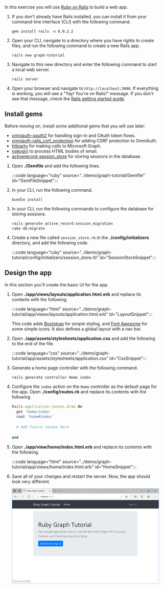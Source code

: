 <!-- markdownlint-disable MD002 MD041 -->

In this exercise you will use [Ruby on Rails](https://rubyonrails.org/) to build a web app.

1. If you don't already have Rails installed, you can install it from your command-line interface (CLI) with the following command.

    ```Shell
    gem install rails -v 6.0.2.2
    ```

1. Open your CLI, navigate to a directory where you have rights to create files, and run the following command to create a new Rails app.

    ```Shell
    rails new graph-tutorial
    ```

1. Navigate to this new directory and enter the following command to start a local web server.

    ```Shell
    rails server
    ```

1. Open your browser and navigate to `http://localhost:3000`. If everything is working, you will see a "Yay! You're on Rails!" message. If you don't see that message, check the [Rails getting started guide](http://guides.rubyonrails.org/).

## Install gems

Before moving on, install some additional gems that you will use later:

- [omniauth-oauth2](https://github.com/omniauth/omniauth-oauth2) for handling sign-in and OAuth token flows.
- [omniauth-rails_csrf_protection](https://github.com/cookpad/omniauth-rails_csrf_protection) for adding CSRF protection to OmniAuth.
- [httparty](https://github.com/jnunemaker/httparty) for making calls to Microsoft Graph.
- [nokogiri](https://github.com/sparklemotion/nokogiri) to process HTML bodies of email.
- [activerecord-session_store](https://github.com/rails/activerecord-session_store) for storing sessions in the database.

1. Open **./Gemfile** and add the following lines.

    :::code language="ruby" source="../demo/graph-tutorial/Gemfile" id="GemFileSnippet":::

1. In your CLI, run the following command.

    ```Shell
    bundle install
    ```

1. In your CLI, run the following commands to configure the database for storing sessions.

    ```Shell
    rails generate active_record:session_migration
    rake db:migrate
    ```

1. Create a new file called `session_store.rb` in the **./config/initializers** directory, and add the following code.

    :::code language="ruby" source="../demo/graph-tutorial/config/initializers/session_store.rb" id="SessionStoreSnippet":::

## Design the app

In this section you'll create the basic UI for the app.

1. Open **./app/views/layouts/application.html.erb** and replace its contents with the following.

    :::code language="html" source="../demo/graph-tutorial/app/views/layouts/application.html.erb" id="LayoutSnippet":::

    This code adds [Bootstrap](http://getbootstrap.com/) for simple styling, and [Font Awesome](https://fontawesome.com/) for some simple icons. It also defines a global layout with a nav bar.

1. Open **./app/assets/stylesheets/application.css** and add the following to the end of the file.

    :::code language="css" source="../demo/graph-tutorial/app/assets/stylesheets/application.css" id="CssSnippet":::

1. Generate a home page controller with the following command.

    ```Shell
    rails generate controller Home index
    ```

1. Configure the `index` action on the `Home` controller as the default page for the app. Open **./config/routes.rb** and replace its contents with the following

    ```ruby
    Rails.application.routes.draw do
      get 'home/index'
      root 'home#index'

      # Add future routes here

    end
    ```

1. Open **./app/view/home/index.html.erb** and replace its contents with the following.

    :::code language="html" source="../demo/graph-tutorial/app/views/home/index.html.erb" id="HomeSnippet":::

1. Save all of your changes and restart the server. Now, the app should look very different.

    ![A screenshot of the redesigned home page](./images/create-app-01.png)
